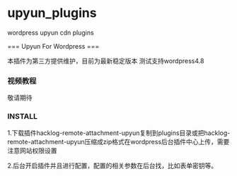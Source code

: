 # upyun_plugins
wordpress upyun cdn plugins

=== Upyun For Wordpress === 

本插件为第三方提供维护，目前为最新稳定版本 测试支持wordpress4.8
### 视频教程
敬请期待
### INSTALL

1.下载插件hacklog-remote-attachment-upyun复制到plugins目录或把hacklog-remote-attachment-upyun压缩成zip格式在wordpress后台插件中心上传，需要注意网站权限设置

2.后台开启插件并且进行配置，配置的相关参数在后台找，比如表单密钥等。
